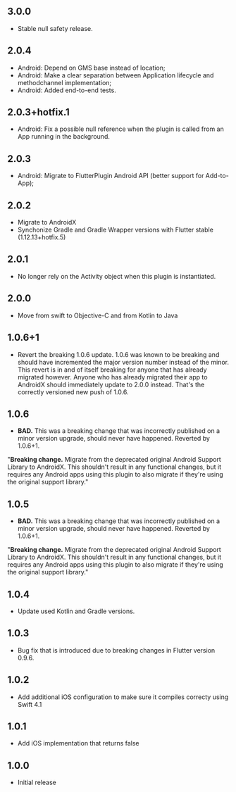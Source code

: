 ## 3.0.0

* Stable null safety release.

## 2.0.4

* Android: Depend on GMS base instead of location;
* Android: Make a clear separation between Application lifecycle and methodchannel implementation;
* Android: Added end-to-end tests.

## 2.0.3+hotfix.1

* Android: Fix a possible null reference when the plugin is called from an App running in the background.

## 2.0.3

* Android: Migrate to FlutterPlugin Android API (better support for Add-to-App);

## 2.0.2

* Migrate to AndroidX
* Synchonize Gradle and Gradle Wrapper versions with Flutter stable (1.12.13+hotfix.5)

## 2.0.1

* No longer rely on the Activity object when this plugin is instantiated.

## 2.0.0
* Move from swift to Objective-C and from Kotlin to Java

## 1.0.6+1 
* Revert the breaking 1.0.6 update. 1.0.6 was known to be breaking and should have incremented the major version number instead of the minor. This revert is in and of itself breaking for anyone that has already migrated however. Anyone who has already migrated their app to AndroidX should immediately update to 2.0.0 instead. That's the correctly versioned new push of 1.0.6.

## 1.0.6 
* **BAD.** This was a breaking change that was incorrectly published on a minor version upgrade, should never have happened. Reverted by 1.0.6+1.

"**Breaking change.** Migrate from the deprecated original Android Support Library to AndroidX. This shouldn't result in any functional changes, but it requires any Android apps using this plugin to also migrate if they're using the original support library."

## 1.0.5
* **BAD.** This was a breaking change that was incorrectly published on a minor version upgrade, should never have happened. Reverted by 1.0.6+1.

"**Breaking change.** Migrate from the deprecated original Android Support Library to AndroidX. This shouldn't result in any functional changes, but it requires any Android apps using this plugin to also migrate if they're using the original support library."

## 1.0.4

* Update used Kotlin and Gradle versions.

## 1.0.3

* Bug fix that is introduced due to breaking changes in Flutter version 0.9.6.

## 1.0.2

* Add additional iOS configuration to make sure it compiles correcty using Swift 4.1

## 1.0.1

* Add iOS implementation that returns false


## 1.0.0

* Initial release

